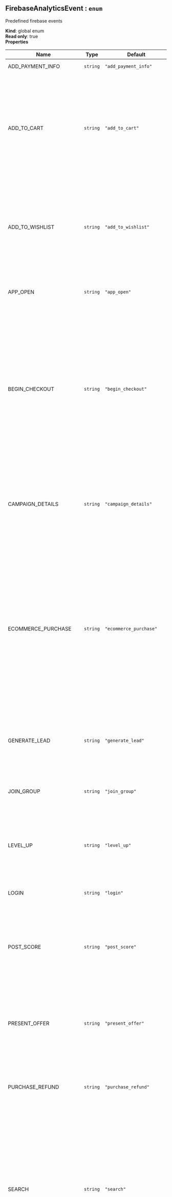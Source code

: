 <a name="FirebaseAnalyticsEvent"></a>

## FirebaseAnalyticsEvent : <code>enum</code>
Predefined firebase events

**Kind**: global enum  
**Read only**: true  
**Properties**

| Name | Type | Default | Description |
| --- | --- | --- | --- |
| ADD_PAYMENT_INFO | <code>string</code> | <code>&quot;add_payment_info&quot;</code> | Add Payment Info event. This event signifies that a user has submitted their payment information to your app. |
| ADD_TO_CART | <code>string</code> | <code>&quot;add_to_cart&quot;</code> | E-Commerce Add To Cart event. This event signifies that an item was added to a cart for purchase. <br /> **params**<br /><ul> <li> FirebaseAnalytics.Param.ITEM_ID (String)</li> <li> FirebaseAnalytics.Param.ITEM_NAME (String)</li> <li> FirebaseAnalytics.Param.ITEM_CATEGORY (String)</li> <li> FirebaseAnalytics.Param.QUANTITY (Number)</li> <li> FirebaseAnalytics.Param.PRICE (Number)</li> <li> FirebaseAnalytics.Param.VALUE (Number)</li> <li> FirebaseAnalytics.Param.CURRENCY (String)</li> <li> FirebaseAnalytics.Param.ORIGIN (String)</li> <li> FirebaseAnalytics.Param.ITEM_LOCATION_ID (String)</li> <li> FirebaseAnalytics.Param.DESTINATION (String)</li> <li> FirebaseAnalytics.Param.START_DATE (String)</li> <li> FirebaseAnalytics.Param.END_DATE (String)</li></ul> |
| ADD_TO_WISHLIST | <code>string</code> | <code>&quot;add_to_wishlist&quot;</code> | E-Commerce Add To Wishlist event. This event signifies that an item was added to a wishlist. Use this event to identify popular gift items in your app.<br /> **params**<br /><ul> <li>FirebaseAnalytics.Param.ITEM_ID (String)</li> <li>FirebaseAnalytics.Param.ITEM_NAME (String)</li> <li>FirebaseAnalytics.Param.ITEM_CATEGORY (String)</li> <li>FirebaseAnalytics.Param.QUANTITY (Number)</li> <li>FirebaseAnalytics.Param.PRICE (Number)</li> <li>FirebaseAnalytics.Param.VALUE (Number)</li> <li>FirebaseAnalytics.Param.CURRENCY (String)</li> <li>FirebaseAnalytics.Param.ITEM_LOCATION_ID (String)</li></ul> |
| APP_OPEN | <code>string</code> | <code>&quot;app_open&quot;</code> | App Open event. By logging this event when an App becomes active, developers can understand how often users leave and return during the course of a Session. Although Sessions are automatically reported, this event can provide further clarification around the continuous engagement of app-users |
| BEGIN_CHECKOUT | <code>string</code> | <code>&quot;begin_checkout&quot;</code> | E-Commerce Begin Checkout event. This event signifies that a user has begun the process of checking out.<br /> **params**<br /><ul> <li>FirebaseAnalytics.Param.VALUE (Number)</li> <li>FirebaseAnalytics.Param.CURRENCY (String)</li> <li>FirebaseAnalytics.Param.TRANSACTION_ID (String)</li> <li>FirebaseAnalytics.Param.NUMBER_OF_NIGHTS (Number)  for hotel bookings</li> <li>FirebaseAnalytics.Param.NUMBER_OF_ROOMS (Number)  for hotel bookings</li> <li>FirebaseAnalytics.Param.NUMBER_OF_PASSENGERS (Number)  for travel bookings</li> <li>FirebaseAnalytics.Param.ORIGIN (String)  for travel bookings</li> <li>FirebaseAnalytics.Param.DESTINATION (String)  for travel bookings</li> <li>FirebaseAnalytics.Param.START_DATE (String)  for travel bookings</li> <li>FirebaseAnalytics.Param.END_DATE (String)  for travel bookings</li> <li>FirebaseAnalytics.Param.TRAVEL_CLASS (String)  for travel bookings</li></ul> |
| CAMPAIGN_DETAILS | <code>string</code> | <code>&quot;campaign_details&quot;</code> | Campaign Detail event. Log this event to supply the referral details of a re-engagement campaign.<br /> **params**<br /><ul> <li>FirebaseAnalytics.Param.SOURCE</li> <li>FirebaseAnalytics.Param.MEDIUM</li> <li>FirebaseAnalytics.Param.CAMPAIGN</li> <li>FirebaseAnalytics.Param.TERM</li> <li>FirebaseAnalytics.Param.CONTENT</li> <li>FirebaseAnalytics.Param.ACLID</li> <li>FirebaseAnalytics.Param.CP1</li></ul> |
| ECOMMERCE_PURCHASE | <code>string</code> | <code>&quot;ecommerce_purchase&quot;</code> | E-Commerce Purchase event. This event signifies that an item was purchased by a user.<br/ > **params**<br /><ul> <li>FirebaseAnalytics.Param.CURRENCY (String)</li> <li>FirebaseAnalytics.Param.VALUE (Number)</li> <li>FirebaseAnalytics.Param.TRANSACTION_ID (String)</li> <li>FirebaseAnalytics.Param.TAX (Number)</li> <li>FirebaseAnalytics.Param.SHIPPING (Number)</li> <li>FirebaseAnalytics.Param.COUPON (String)</li> <li>FirebaseAnalytics.Param.LOCATION (String)</li> <li>FirebaseAnalytics.Param.NUMBER_OF_NIGHTS (Number)  for hotel bookings</li> <li>FirebaseAnalytics.Param.NUMBER_OF_ROOMS (Number)  for hotel bookings</li> <li>FirebaseAnalytics.Param.NUMBER_OF_PASSENGERS (Number)  for travel bookings</li> <li>FirebaseAnalytics.Param.ORIGIN (String)  for travel bookings</li> <li>FirebaseAnalytics.Param.DESTINATION (String)  for travel bookings</li> <li>FirebaseAnalytics.Param.START_DATE (String)  for travel bookings</li> <li>FirebaseAnalytics.Param.END_DATE (String)  for travel bookings</li> <li>FirebaseAnalytics.Param.TRAVEL_CLASS (String)  for travel bookings</li></ul> |
| GENERATE_LEAD | <code>string</code> | <code>&quot;generate_lead&quot;</code> | Generate Lead event. Log this event when a lead has been generated in the app to understand the efficacy of your install and re-engagement campaigns.<br /> **params**<br /><ul> <li>FirebaseAnalytics.Param.CURRENCY (String)</li> <li>FirebaseAnalytics.Param.VALUE (Number)</li></ul> |
| JOIN_GROUP | <code>string</code> | <code>&quot;join_group&quot;</code> | Join Group event. Log this event when a user joins a group such as a guild, team or family. Use this event to analyze how popular certain groups or social features are in your app.<br /> **params**<br /><ul> <li>FirebaseAnalytics.Param.GROUP_ID (String)</li></ul> |
| LEVEL_UP | <code>string</code> | <code>&quot;level_up&quot;</code> | Level Up event. This event signifies that a player has leveled up in your gaming app. It can help you gauge the level distribution of your userbase and help you identify certain levels that are difficult to pass.<br /> **params**<br /><ul> <li>FirebaseAnalytics.Param.LEVEL (Number)</li> <li>FirebaseAnalytics.Param.CHARACTER (String)</li></ul> |
| LOGIN | <code>string</code> | <code>&quot;login&quot;</code> | Login event. Apps with a login feature can report this event to signify that a user has logged in<br /> **params**<br /><ul> <li>FirebaseAnalytics.Param.METHOD (String)</li></ul> |
| POST_SCORE | <code>string</code> | <code>&quot;post_score&quot;</code> | Post Score event. Log this event when the user posts a score in your gaming app. This event can help you understand how users are actually performing in your game and it can help you correlate high scores with certain audiences or behaviors.<br /> **params**<br /><ul> <li>FirebaseAnalytics.Param.SCORE (Number)</li> <li>FirebaseAnalytics.Param.LEVEL (Number)</li> <li>FirebaseAnalytics.Param.CHARACTER (String)</li></ul> |
| PRESENT_OFFER | <code>string</code> | <code>&quot;present_offer&quot;</code> | Present Offer event. This event signifies that the app has presented a purchase offer to a user.<br /> **params**<br /><ul> <li>FirebaseAnalytics.Param.ITEM_ID (String)</li> <li>FirebaseAnalytics.Param.ITEM_NAME (String)</li> <li>FirebaseAnalytics.Param.ITEM_CATEGORY (String)</li> <li>FirebaseAnalytics.Param.QUANTITY (Number)</li> <li>FirebaseAnalytics.Param.PRICE (Number)</li> <li>FirebaseAnalytics.Param.VALUE (Number)</li> <li>FirebaseAnalytics.Param.CURRENCY (String)</li> <li>FirebaseAnalytics.Param.ITEM_LOCATION_ID (String)</li></ul> |
| PURCHASE_REFUND | <code>string</code> | <code>&quot;purchase_refund&quot;</code> | E-Commerce Purchase Refund event. This event signifies that an item purchase was refunded. **params**<br /><ul> <li>FirebaseAnalytics.Param.CURRENCY (String)</li> <li>FirebaseAnalytics.Param.VALUE (Number)</li> <li>FirebaseAnalytics.Param.TRANSACTION_ID (String)</li></ul> |
| SEARCH | <code>string</code> | <code>&quot;search&quot;</code> | Search event. Apps that support search features can use this event to contextualize search operations by supplying the appropriate, corresponding parameters. This event can help you identify the most popular content in your app.<br /> **params**<br /><ul> <li>FirebaseAnalytics.Param.SEARCH_TERM (String)</li> <li>FirebaseAnalytics.Param.NUMBER_OF_NIGHTS (Number)  for hotel bookings</li> <li>FirebaseAnalytics.Param.NUMBER_OF_ROOMS (Number)  for hotel bookings</li> <li>FirebaseAnalytics.Param.NUMBER_OF_PASSENGERS (Number)  for travel bookings</li> <li>FirebaseAnalytics.Param.ORIGIN (String)  for travel bookings</li> <li>FirebaseAnalytics.Param.DESTINATION (String)  for travel bookings</li> <li>FirebaseAnalytics.Param.START_DATE (String)  for travel bookings</li> <li>FirebaseAnalytics.Param.END_DATE (String)  for travel bookings</li> <li>FirebaseAnalytics.Param.TRAVEL_CLASS (String)  for travel bookings</li></ul> |
| SELECT_CONTENT | <code>string</code> | <code>&quot;select_content&quot;</code> | Select Content event. This general purpose event signifies that a user has selected some content of a certain type in an app. The content can be any object in your app. This event can help you identify popular content and categories of content in your app.<br /> **params**<br /><ul> <li>FirebaseAnalytics.Param.CONTENT_TYPE (String)</li> <li>FirebaseAnalytics.Param.ITEM_ID (String)</li></ul> |
| SHARE | <code>string</code> | <code>&quot;share&quot;</code> | Share event. Apps with social features can log the Share event to identify the most viral content.<br /> **params**<br /><ul> <li>FirebaseAnalytics.Param.CONTENT_TYPE (String)</li> <li>FirebaseAnalytics.Param.ITEM_ID (String)</li> <li>FirebaseAnalytics.Param.METHOD (String)</li></ul> |
| SIGN_UP | <code>string</code> | <code>&quot;sign_up&quot;</code> | Sign Up event. This event indicates that a user has signed up for an account in your app. The parameter signifies the method by which the user signed up. Use this event to understand the different behaviors between logged in and logged out users.<br /> **params**<br /><ul> <li>FirebaseAnalytics.Param.METHOD (String)</li></ul> |
| SPEND_VIRTUAL_CURRENCY | <code>string</code> | <code>&quot;spend_virtual_currency&quot;</code> | Spend Virtual Currency event. This event tracks the sale of virtual goods in your app and can help you identify which virtual goods are the most popular objects of purchase.<br /> **params**<br /><ul> <li>FirebaseAnalytics.Param.ITEM_NAME (String)</li> <li>FirebaseAnalytics.Param.VIRTUAL_CURRENCY_NAME (String)</li> <li>FirebaseAnalytics.Param.VALUE (Number or Number)</li></ul> |
| TUTORIAL_BEGIN | <code>string</code> | <code>&quot;tutorial_begin&quot;</code> | Tutorial Begin event. This event signifies the start of the on-boarding process in your app. |
| TUTORIAL_COMPLETE | <code>string</code> | <code>&quot;tutorial_complete&quot;</code> | Tutorial End event. Use this event to signify the user’s completion of your app’s on-boarding process. |
| UNLOCK_ACHIEVEMENT | <code>string</code> | <code>&quot;unlock_achievement&quot;</code> | Unlock Achievement event. Log this event when the user has unlocked an achievement in your game. Since achievements generally represent the breadth of a gaming experience, this event can help you understand how many users are experiencing all that your game has to offer. |
| VIEW_ITEM | <code>string</code> | <code>&quot;view_item&quot;</code> | View Item event. This event signifies that some content was shown to the user. This content may be a product, a webpage or just a simple image or text. Use the appropriate parameters to contextualize the event. Use this event to discover the most popular items viewed in your app.<br /> **params**<br /><ul> <li>FirebaseAnalytics.Param.ITEM_ID (String)</li> <li>FirebaseAnalytics.Param.ITEM_NAME (String)</li> <li>FirebaseAnalytics.Param.ITEM_CATEGORY (String)</li> <li>FirebaseAnalytics.Param.ITEM_LOCATION_ID (String)</li> <li>FirebaseAnalytics.Param.PRICE (Number)</li> <li>FirebaseAnalytics.Param.QUANTITY (Number)</li> <li>FirebaseAnalytics.Param.CURRENCY (String)</li> <li>FirebaseAnalytics.Param.+ FirebaseAnalytics.Param.VALUE (Number)</li> <li>FirebaseAnalytics.Param.FLIGHT_NUMBER (String)  for travel bookings</li> <li>FirebaseAnalytics.Param.NUMBER_OF_PASSENGERS (Number)  for travel bookings</li> <li>FirebaseAnalytics.Param.NUMBER_OF_NIGHTS (Number)  for travel bookings</li> <li>FirebaseAnalytics.Param.NUMBER_OF_ROOMS (Number)  for travel bookings</li> <li>FirebaseAnalytics.Param.ORIGIN (String)  for travel bookings</li> <li>FirebaseAnalytics.Param.DESTINATION (String)  for travel bookings</li> <li>FirebaseAnalytics.Param.START_DATE (String)  for travel bookings</li> <li>FirebaseAnalytics.Param.END_DATE (String)  for travel bookings</li> <li>FirebaseAnalytics.Param.SEARCH_TERM (String)  for travel bookings</li> <li>FirebaseAnalytics.Param.TRAVEL_CLASS (String)  for travel bookings</li></ul> |
| VIEW_ITEM_LIST | <code>string</code> | <code>&quot;view_item_list&quot;</code> | View Item List event. Log this event when the user has been presented with a list of items of a certain category. |
| VIEW_SEARCH_RESULTS | <code>string</code> | <code>&quot;view_search_results&quot;</code> | View Search Results event. Log this event when the user has been presented with the results of a search. |
| EARN_VIRTUAL_CURRENCY | <code>string</code> | <code>&quot;earn_virtual_currency&quot;</code> | Earn Virtual Currency event. This event tracks the awarding of virtual currency in your app.<br /> **params**<br /><ul> <li>FirebaseAnalytics.Param.VIRTUAL_CURRENCY_NAME (String)</li> <li>FirebaseAnalytics.Param.VALUE (Number or Number)</li></ul> |

